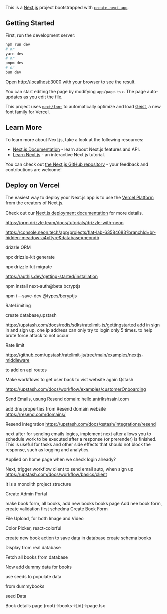 This is a [Next.js](https://nextjs.org) project bootstrapped with [`create-next-app`](https://nextjs.org/docs/app/api-reference/cli/create-next-app).

## Getting Started

First, run the development server:

```bash
npm run dev
# or
yarn dev
# or
pnpm dev
# or
bun dev
```

Open [http://localhost:3000](http://localhost:3000) with your browser to see the result.

You can start editing the page by modifying `app/page.tsx`. The page auto-updates as you edit the file.

This project uses [`next/font`](https://nextjs.org/docs/app/building-your-application/optimizing/fonts) to automatically optimize and load [Geist](https://vercel.com/font), a new font family for Vercel.

## Learn More

To learn more about Next.js, take a look at the following resources:

- [Next.js Documentation](https://nextjs.org/docs) - learn about Next.js features and API.
- [Learn Next.js](https://nextjs.org/learn) - an interactive Next.js tutorial.

You can check out [the Next.js GitHub repository](https://github.com/vercel/next.js) - your feedback and contributions are welcome!

## Deploy on Vercel

The easiest way to deploy your Next.js app is to use the [Vercel Platform](https://vercel.com/new?utm_medium=default-template&filter=next.js&utm_source=create-next-app&utm_campaign=create-next-app-readme) from the creators of Next.js.

Check out our [Next.js deployment documentation](https://nextjs.org/docs/app/building-your-application/deploying) for more details.




https://orm.drizzle.team/docs/tutorials/drizzle-with-neon

https://console.neon.tech/app/projects/flat-lab-63584683?branchId=br-hidden-meadow-a4xftyre&database=neondb

drizzle ORM

npx drizzle-kit generate

npx drizzle-kit migrate

https://authjs.dev/getting-started/installation

npm install next-auth@beta bcryptjs

npm i --save-dev @types/bcryptjs

RateLimiting

create database,upstash

https://upstash.com/docs/redis/sdks/ratelimit-ts/gettingstarted
add in sign in and sign up, one ip address can only try to login only 5 times. to help brute force attack to not occur

Rate limit

https://github.com/upstash/ratelimit-js/tree/main/examples/nextjs-middleware

to add on api routes

Make workflows to get user back to vist website again
Qstash

https://upstash.com/docs/workflow/examples/customerOnboarding


Send Emails, usung Resend
domain: hello.antrikshsaini.com

add dns properties from Resend domain website
https://resend.com/domains/

Resend integration 
https://upstash.com/docs/qstash/integrations/resend

next after for sending emails logics, implement next after 
allows you to schedule work to be executed after a response (or prerender) is finished. This is useful for tasks and other side effects that should not block the response, such as logging and analytics.

Applied on home page when we check login already?

Next, trigger workflow client to send email auto, when sign up
https://upstash.com/docs/workflow/basics/client

It is a monolith project structure

Create Admin Portal

make book form, all books, add new books
books page
Add nee book form, create validation first schedma
Create Book Form

File Upload, for both Image and Video

Color Picker, react-colorful

create new book action to save data in database
create schema books


Display from real database

Fetch all books from database

Now add dummy data for books

use seeds to populate data

from dummybooks

seed Data

Book details page 
(root)->books->[id]->page.tsx
